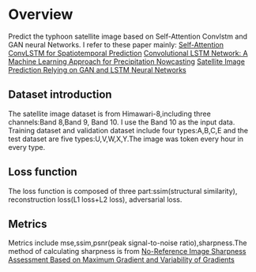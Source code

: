 # Overview
Predict the typhoon satellite image based on Self-Attention Convlstm and GAN neural Networks.
I refer to these paper mainly:
[Self-Attention ConvLSTM for Spatiotemporal Prediction](https://doi.org/10.1609/aaai.v34i07.6819)
[Convolutional LSTM Network: A Machine Learning Approach for Precipitation Nowcasting](https://paperswithcode.com/paper/convolutional-lstm-network-a-machine-learning)
[Satellite Image Prediction Relying on GAN and LSTM Neural Networks](https://ieeexplore.ieee.org/abstract/document/8761462)

## Dataset introduction
The satellite image dataset is from Himawari-8,including three channels:Band 8,Band 9, Band 10.
I use the Band 10 as the input data.
Training dataset and validation dataset include four types:A,B,C,E and the test dataset are five types:U,V,W,X,Y.The image was token every hour in every type.

## Loss function 
The loss function is composed of three part:ssim(structural similarity), reconstruction loss(L1 loss+L2 loss), adversarial loss.

## Metrics
Metrics include mse,ssim,psnr(peak signal-to-noise ratio),sharpness.The method of calculating sharpness is from [No-Reference Image Sharpness Assessment Based on Maximum Gradient and Variability of Gradients](https://ieeexplore.ieee.org/document/8168377)

